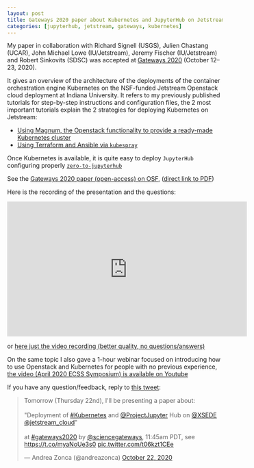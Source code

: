 ```yaml
---
layout: post
title: Gateways 2020 paper about Kubernetes and JupyterHub on Jetstream
categories: [jupyterhub, jetstream, gateways, kubernetes]
---
```


My paper in collaboration with Richard Signell (USGS), Julien Chastang (UCAR), John Michael Lowe (IU/Jetstream), Jeremy Fischer (IU/Jetstream) and Robert Sinkovits (SDSC) was accepted at [Gateways 2020](https://sciencegateways.org/web/gateways2020) (October 12–23, 2020).

It gives an overview of the architecture of the deployments of the container orchestration engine Kubernetes
on the NSF-funded Jetstream Openstack cloud deployment at Indiana University.
It refers to my previously published tutorials for step-by-step instructions and configuration files,
the 2 most important tutorials explain the 2 strategies for deploying Kubernetes on Jetstream:

* [Using Magnum, the Openstack functionality to provide a ready-made Kubernetes cluster](https://zonca.dev/2020/05/kubernetes-jupyterhub-jetstream-magnum.html)
* [Using Terraform and Ansible via `kubespray`](https://zonca.dev/2020/06/kubernetes-jetstream-kubespray.html)

Once Kubernetes is available, it is quite easy to deploy `JupyterHub` configuring properly [`zero-to-jupyterhub`](https://zero-to-jupyterhub.readthedocs.io/en/latest/)

See the [Gateways 2020 paper (open-access) on OSF](https://osf.io/zyhwt/), ([direct link to PDF](https://osf.io/gkz9v/download))

Here is the recording of the presentation and the questions:

<iframe width="560" height="315" src="https://www.youtube.com/embed/D5ZrbB2KtXw" frameborder="0" allow="accelerometer; autoplay; clipboard-write; encrypted-media; gyroscope; picture-in-picture" allowfullscreen></iframe>

or [here just the video recording (better quality, no questions/answers)](https://www.youtube.com/watch?v=1ECTVNpvaoo&feature=youtu.be)


On the same topic I also gave a 1-hour webinar focused on introducing how to use Openstack and Kubernetes for people with no previous experience, [the video (April 2020 ECSS Symposium) is available on Youtube](https://www.youtube.com/watch?v=jiYw4g4RX-w)

If you have any question/feedback, reply to [this tweet](https://twitter.com/andreazonca/status/1319145344089767936):

<blockquote class="twitter-tweet"><p lang="en" dir="ltr">Tomorrow (Thursday 22nd), I&#39;ll be presenting a paper about:<br><br>&quot;Deployment of <a href="https://twitter.com/hashtag/Kubernetes?src=hash&amp;ref_src=twsrc%5Etfw">#Kubernetes</a> and <a href="https://twitter.com/ProjectJupyter?ref_src=twsrc%5Etfw">@ProjectJupyter</a> Hub on <a href="https://twitter.com/xsede?ref_src=twsrc%5Etfw">@XSEDE</a> <a href="https://twitter.com/jetstream_cloud?ref_src=twsrc%5Etfw">@jetstream_cloud</a>&quot;<br><br>at <a href="https://twitter.com/hashtag/gateways2020?src=hash&amp;ref_src=twsrc%5Etfw">#gateways2020</a> by <a href="https://twitter.com/sciencegateways?ref_src=twsrc%5Etfw">@sciencegateways</a>, 11:45am PDT, see <a href="https://t.co/myaNoUe3s0">https://t.co/myaNoUe3s0</a> <a href="https://t.co/t06kzt1CEe">pic.twitter.com/t06kzt1CEe</a></p>&mdash; Andrea Zonca (@andreazonca) <a href="https://twitter.com/andreazonca/status/1319145344089767936?ref_src=twsrc%5Etfw">October 22, 2020</a></blockquote> <script async src="https://platform.twitter.com/widgets.js" charset="utf-8"></script>
